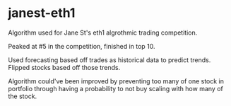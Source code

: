 # janest-eth1

Algorithm used for Jane St's eth1 algrothmic trading competition.

Peaked at #5 in the competition, finished in top 10.

Used forecasting based off trades as historical data to predict trends. Flipped stocks based off those trends.

Algorithm could've been improved by preventing too many of one stock in portfolio through having a probability to not buy scaling with how many of the stock.
